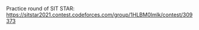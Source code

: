 Practice round of SIT STAR:
https://sitstar2021.contest.codeforces.com/group/1HLBM0lmlk/contest/309373
